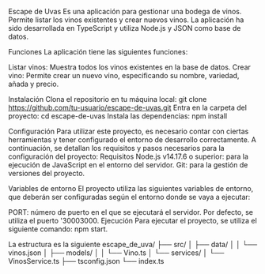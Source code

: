 Escape de Uvas
Es una aplicación para gestionar una bodega de vinos. Permite listar los vinos existentes y crear nuevos vinos. 
La aplicación ha sido desarrollada en TypeScript y utiliza Node.js y JSON como base de datos.

Funciones
La aplicación tiene las siguientes funciones:

Listar vinos: Muestra todos los vinos existentes en la base de datos.
Crear vino: Permite crear un nuevo vino, especificando su nombre, variedad, añada y precio.

Instalación
Clona el repositorio en tu máquina local: git clone https://github.com/tu-usuario/escape-de-uvas.git
Entra en la carpeta del proyecto: cd escape-de-uvas
Instala las dependencias: npm install

Configuración
Para utilizar este proyecto, es necesario contar con ciertas herramientas y tener configurado el entorno de desarrollo correctamente.
A continuación, se detallan los requisitos y pasos necesarios para la configuración del proyecto:
Requisitos
Node.js v14.17.6 o superior: para la ejecución de JavaScript en el entorno del servidor.
Git: para la gestión de versiones del proyecto.

Variables de entorno
El proyecto utiliza las siguientes variables de entorno, que deberán ser configuradas según el entorno donde se vaya a ejecutar:

PORT: número de puerto en el que se ejecutará el servidor. Por defecto, se utiliza el puerto '30003000.
Ejecución
Para ejecutar el proyecto, se utiliza el siguiente comando:
npm start.

La estructura es la siguiente 
escape_de_uva/
├── src/
│   ├── data/
│   │   └── vinos.json
│   ├── models/
│   │   └── Vino.ts
│   └── services/
│       └── VinosService.ts
├── tsconfig.json
└── index.ts
